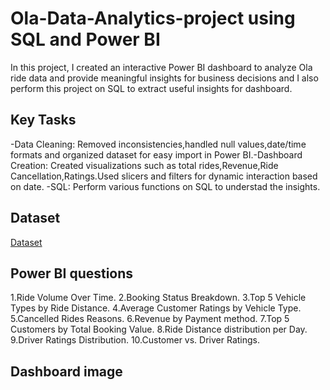 # Ola-Data-Analytics-project using SQL and Power BI

In this project, I created an interactive Power BI dashboard to analyze Ola ride data and provide meaningful insights for business decisions and I also perform this project on SQL to extract useful insights for dashboard.

## Key Tasks
-Data Cleaning: Removed inconsistencies,handled null values,date/time formats and organized dataset for easy import in Power BI.-Dashboard Creation: Created visualizations such as total rides,Revenue,Ride Cancellation,Ratings.Used slicers and filters for dynamic interaction based on date.
-SQL: Perform various functions on SQL to understad the insights.

## Dataset
<a href="https://github.com/AkhilKumar3/Ola-Data-Analytics-project/blob/main/Ola%20Dataset.xlsx">Dataset</a>

## Power BI questions
1.Ride Volume Over Time.
2.Booking Status Breakdown.
3.Top 5 Vehicle Types by Ride Distance.
4.Average Customer Ratings by Vehicle Type.
5.Cancelled Rides Reasons.
6.Revenue by Payment method.
7.Top 5 Customers by Total Booking Value.
8.Ride Distance distribution per Day.
9.Driver Ratings Distribution.
10.Customer vs. Driver Ratings.

## Dashboard image



